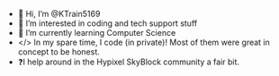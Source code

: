 - 👋 Hi, I’m @KTrain5169
- 👀 I’m interested in coding and tech support stuff
- 🌱 I’m currently learning Computer Science
- </> In my spare time, I code (in private)! Most of them were great in concept to be honest.
- ❓I help around in the Hypixel SkyBlock community a fair bit.
